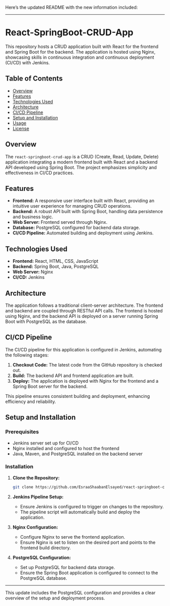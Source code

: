 Here’s the updated README with the new information included:

---

# React-SpringBoot-CRUD-App

This repository hosts a CRUD application built with React for the frontend and Spring Boot for the backend. The application is hosted using Nginx, showcasing skills in continuous integration and continuous deployment (CI/CD) with Jenkins.

## Table of Contents

- [Overview](#overview)
- [Features](#features)
- [Technologies Used](#technologies-used)
- [Architecture](#architecture)
- [CI/CD Pipeline](#cicd-pipeline)
- [Setup and Installation](#setup-and-installation)
- [Usage](#usage)
- [License](#license)

## Overview

The `react-springboot-crud-app` is a CRUD (Create, Read, Update, Delete) application integrating a modern frontend built with React and a backend API developed using Spring Boot. The project emphasizes simplicity and effectiveness in CI/CD practices.

## Features

- **Frontend:** A responsive user interface built with React, providing an intuitive user experience for managing CRUD operations.
- **Backend:** A robust API built with Spring Boot, handling data persistence and business logic.
- **Web Server:** Frontend served through Nginx.
- **Database:** PostgreSQL configured for backend data storage.
- **CI/CD Pipeline:** Automated building and deployment using Jenkins.

## Technologies Used

- **Frontend:** React, HTML, CSS, JavaScript
- **Backend:** Spring Boot, Java, PostgreSQL
- **Web Server:** Nginx
- **CI/CD:** Jenkins

## Architecture

The application follows a traditional client-server architecture. The frontend and backend are coupled through RESTful API calls. The frontend is hosted using Nginx, and the backend API is deployed on a server running Spring Boot with PostgreSQL as the database.

## CI/CD Pipeline

The CI/CD pipeline for this application is configured in Jenkins, automating the following stages:

1. **Checkout Code:** The latest code from the GitHub repository is checked out.
2. **Build:** The backend API and frontend application are built.
3. **Deploy:** The application is deployed with Nginx for the frontend and a Spring Boot server for the backend.

This pipeline ensures consistent building and deployment, enhancing efficiency and reliability.

## Setup and Installation

### Prerequisites

- Jenkins server set up for CI/CD
- Nginx installed and configured to host the frontend
- Java, Maven, and PostgreSQL installed on the backend server

### Installation

1. **Clone the Repository:**

   ```bash
   git clone https://github.com/EsraaShaabanElsayed/react-springboot-crud-app.git
   ```

2. **Jenkins Pipeline Setup:**

   - Ensure Jenkins is configured to trigger on changes to the repository.
   - The pipeline script will automatically build and deploy the application.

3. **Nginx Configuration:**

   - Configure Nginx to serve the frontend application.
   - Ensure Nginx is set to listen on the desired port and points to the frontend build directory.

4. **PostgreSQL Configuration:**

   - Set up PostgreSQL for backend data storage.
   - Ensure the Spring Boot application is configured to connect to the PostgreSQL database.

---

This update includes the PostgreSQL configuration and provides a clear overview of the setup and deployment process.
